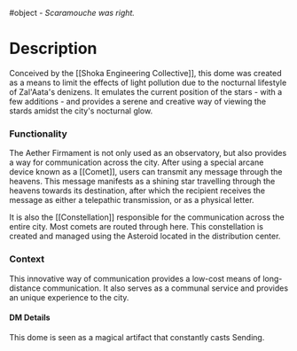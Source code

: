 #object
*- Scaramouche was right.*
# Description
Conceived by the [[Shoka Engineering Collective]], this dome was created as a means to limit the effects of light pollution due to the nocturnal lifestyle of Zal'Aata's denizens. It emulates the current position of the stars - with a few additions - and provides a serene and creative way of viewing the stards amidst the city's nocturnal glow.

### Functionality
The Aether Firmament is not only used as an observatory, but also provides a way for communication across the city. After using a special arcane device known as a [[Comet]], users can transmit any message through the heavens. This message manifests as a shining star travelling through the heavens towards its destination, after which the recipient receives the message as either a telepathic transmission, or as a physical letter.

It is also the [[Constellation]] responsible for the communication across the entire city. Most comets are routed through here. This constellation is created and managed using the Asteroid located in the distribution center.

### Context
This innovative way of communication provides a low-cost means of long-distance communication. It also serves as a communal service and provides an unique experience to the city.

#### DM Details
This dome is seen as a magical artifact that constantly casts Sending.

